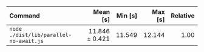 | Command | Mean [s] | Min [s] | Max [s] | Relative |
|:---|---:|---:|---:|---:|
| `node ./dist/lib/parallel-no-await.js` | 11.846 ± 0.421 | 11.549 | 12.144 | 1.00 |
